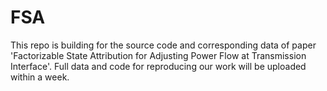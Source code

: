 # FSA
This repo is building for the source code and corresponding data of paper 'Factorizable State Attribution for Adjusting Power Flow at Transmission Interface'.
Full data and code for reproducing our work will be uploaded within a week.
